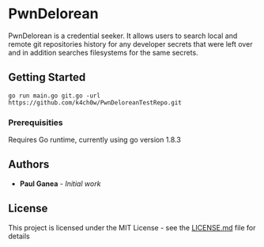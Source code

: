 # PwnDelorean

PwnDelorean is a credential seeker. It allows users to search local and remote git repositories history for
any developer secrets that were left over and in addition searches filesystems for the same secrets.

## Getting Started
```
go run main.go git.go -url https://github.com/k4ch0w/PwnDeloreanTestRepo.git
```

### Prerequisities
Requires Go runtime, currently using go version 1.8.3


## Authors

* **Paul Ganea** - *Initial work*


## License
This project is licensed under the MIT License - see the [LICENSE.md](LICENSE.md) file for details

